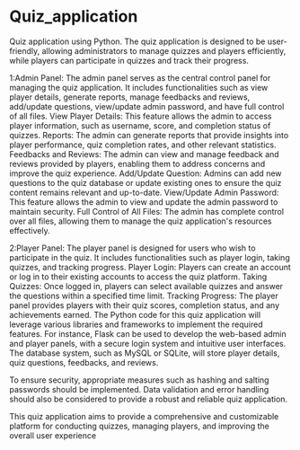# Quiz_application
Quiz application using Python.
The quiz application is designed to be user-friendly, allowing administrators to manage quizzes and players efficiently, while players can participate in quizzes and track their progress.

1:Admin Panel:
The admin panel serves as the central control panel for managing the quiz application.
It includes functionalities such as view player details, generate reports, manage feedbacks and reviews, add/update questions, view/update admin password, and have full control of all files.
View Player Details: This feature allows the admin to access player information, such as username, score, and completion status of quizzes.
Reports: The admin can generate reports that provide insights into player performance, quiz completion rates, and other relevant statistics.
Feedbacks and Reviews: The admin can view and manage feedback and reviews provided by players, enabling them to address concerns and improve the quiz experience.
Add/Update Question: Admins can add new questions to the quiz database or update existing ones to ensure the quiz content remains relevant and up-to-date.
View/Update Admin Password: This feature allows the admin to view and update the admin password to maintain security.
Full Control of All Files: The admin has complete control over all files, allowing them to manage the quiz application's resources effectively.

2:Player Panel:
The player panel is designed for users who wish to participate in the quiz.
It includes functionalities such as player login, taking quizzes, and tracking progress.
Player Login: Players can create an account or log in to their existing accounts to access the quiz platform.
Taking Quizzes: Once logged in, players can select available quizzes and answer the questions within a specified time limit.
Tracking Progress: The player panel provides players with their quiz scores, completion status, and any achievements earned.
The Python code for this quiz application will leverage various libraries and frameworks to implement the required features. For instance, Flask can be used to develop the web-based admin and player panels, with a secure login system and intuitive user interfaces. The database system, such as MySQL or SQLite, will store player details, quiz questions, feedbacks, and reviews.

To ensure security, appropriate measures such as hashing and salting passwords should be implemented. Data validation and error handling should also be considered to provide a robust and reliable quiz application.

This quiz application aims to provide a comprehensive and customizable platform for conducting quizzes, managing players, and improving the overall user experience
